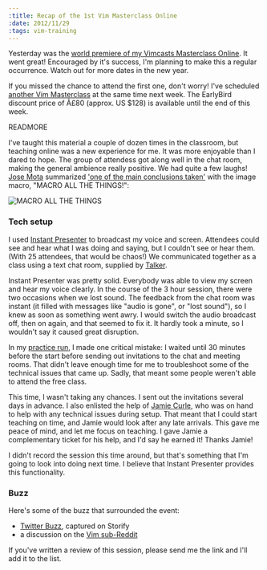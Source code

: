 ```yaml
--- 
:title: Recap of the 1st Vim Masterclass Online
:date: 2012/11/29
:tags: vim-training
---
```


Yesterday was the [world premiere of my Vimcasts Masterclass Online][1]. It went great! Encouraged by it's success, I'm planning to make this a regular occurrence. Watch out for more dates in the new year.

If you missed the chance to attend the first one, don't worry! I've scheduled [another Vim Masterclass][2] at the same time next week. The EarlyBird discount price of Â£80 (approx. US $128) is available until the end of this week.

[1]: http://vimcasts-online-1.eventbrite.com/
[2]: http://vimcasts-online-2.eventbrite.com/


READMORE

I've taught this material a couple of dozen times in the classroom, but teaching online was a new experience for me. It was more enjoyable than I dared to hope. The group of attendess got along well in the chat room, making the general ambience really positive. We had quite a few laughs! [Jose Mota][jm] summarized ['one of the main conclusions taken'][reddit] with the image macro, "MACRO ALL THE THINGS!":

![MACRO ALL THE THINGS](http://cdn.memegenerator.net/instances/400x/30952479.jpg)

### Tech setup

I used [Instant Presenter][ip] to broadcast my voice and screen. Attendees could see and hear what I was doing and saying, but I couldn't see or hear them. (With 25 attendees, that would be chaos!) We communicated together as a class using a text chat room, supplied by [Talker][].

Instant Presenter was pretty solid. Everybody was able to view my screen and hear my voice clearly. In the course of the 3 hour session, there were two occasions when we lost sound. The feedback from the chat room was instant (it filled with messages like "audio is gone", or "lost sound"), so I knew as soon as something went awry. I would switch the audio broadcast off, then on again, and that seemed to fix it. It hardly took a minute, so I wouldn't say it caused great disruption.

In my [practice run][trial], I made one critical mistake: I waited until 30 minutes before the start before sending out invitations to the chat and meeting rooms. That didn't leave enough time for me to troubleshoot some of the technical issues that came up. Sadly, that meant some people weren't able to attend the free class.

This time, I wasn't taking any chances. I sent out the invitations several days in advance. I also enlisted the help of [Jamie Curle][jc], who was on hand to help with any technical issues during setup. That meant that I could start teaching on time, and Jamie would look after any late arrivals. This gave me peace of mind, and let me focus on teaching. I gave Jamie a complementary ticket for his help, and I'd say he earned it! Thanks Jamie!

I didn't record the session this time around, but that's something that I'm going to look into doing next time. I believe that Instant Presenter provides this functionality.

[ip]: http://www.instantpresenter.com/
[Talker]: https://talkerapp.com
[trial]: http://vimcasts-online-0.eventbrite.com/
[jc]: https://obscuremetaphor.co.uk/
[jm]: http://josemota.net/

### Buzz

Here's some of the buzz that surrounded the event:

* [Twitter Buzz][storify], captured on Storify
* a discussion on the [Vim sub-Reddit][reddit]

[storify]: http://storify.com/vimcasts/world-premiere-vimcasts-masterclass-online
[reddit]: http://www.reddit.com/r/vim/comments/13ybau/vimcasts_masterclass_of_today_one_of_the_main/

If you've written a review of this session, please send me the link and I'll add it to the list.

